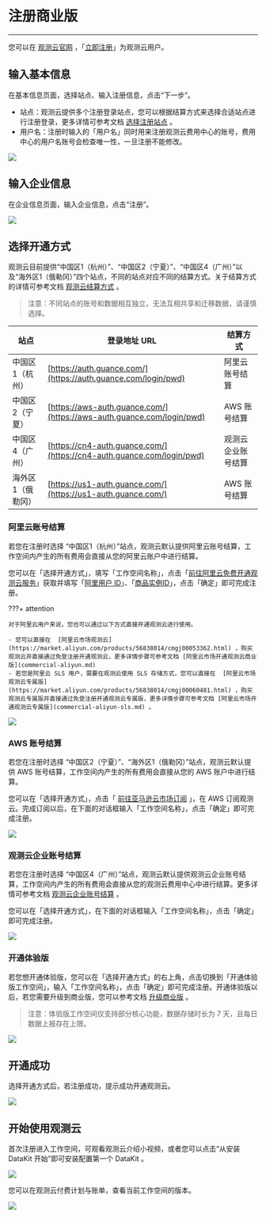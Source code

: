 # 注册商业版
---

您可以在 [观测云官网](https://www.guance.com/) ，「[立即注册](https://auth.guance.com/businessRegister)」为观测云用户。

## 输入基本信息

在基本信息页面，选择站点、输入注册信息，点击“下一步”。

-  站点：观测云提供多个注册登录站点，您可以根据结算方式来选择合适站点进行注册登录，更多详情可参考文档 [选择注册站点](../getting-started/necessary-for-beginners/select-site.md) 。
- 用户名：注册时输入的「用户名」同时用来注册观测云费用中心的账号，费用中心的用户名账号会检查唯一性，一旦注册不能修改。

![](img/1-aliyun-register-1109.png)

## 输入企业信息

在企业信息页面，输入企业信息，点击“注册”。

![](img/11.account_center_4.png)

## 选择开通方式

观测云目前提供“中国区1（杭州）”、“中国区2（宁夏）”、“中国区4（广州）”以及“海外区1（俄勒冈）”四个站点，不同的站点对应不同的结算方式。关于结算方式的详情可参考文档  [观测云结算方式](../billing/billing-account/index.md) 。

> 注意：不同站点的账号和数据相互独立，无法互相共享和迁移数据，请谨慎选择。

| 站点              | 登录地址 URL                                                 | 结算方式           |
| ----------------- | ------------------------------------------------------------ | ------------------ |
| 中国区1（杭州）   | [https://auth.guance.com/](https://auth.guance.com/login/pwd) | 阿里云账号结算     |
| 中国区2（宁夏）   | [https://aws-auth.guance.com/](https://aws-auth.guance.com/login/pwd) | AWS 账号结算       |
| 中国区4（广州）   | [https://cn4-auth.guance.com/](https://cn4-auth.guance.com/login/pwd) | 观测云企业账号结算 |
| 海外区1（俄勒冈） | [https://us1-auth.guance.com/](https://us1-auth.guance.com/) | AWS 账号结算       |

### 阿里云账号结算

若您在注册时选择 “中国区1（杭州）”站点，观测云默认提供阿里云账号结算，工作空间内产生的所有费用会直接从您的阿里云账户中进行结算。

您可以在「选择开通方式」，填写「工作空间名称」，点击「[前往阿里云免费开通观测云服务](https://market.aliyun.com/products/56838014/cmgj00053362.html)」获取并填写「[阿里用户 ID](../billing/billing-account/aliyun-account.md#uid)」、「[商品实例ID](../billing/billing-account/aliyun-account.md#entity-id)」，点击「确定」即可完成注册。

???+ attention

    对于阿里云用户来说，您也可以通过以下方式直接开通观测云进行使用。
    
    - 您可以直接在  [阿里云市场观测云](https://market.aliyun.com/products/56838014/cmgj00053362.html) ，购买观测云并直接通过免登注册开通观测云，更多详情步骤可参考文档 [阿里云市场开通观测云商业版](commercial-aliyun.md)
    - 若您是阿里云 SLS 用户，需要在观测云使用 SLS 存储方式，您可以直接在  [阿里云市场观测云专属版](https://market.aliyun.com/products/56838014/cmgj00060481.html) ，购买观测云专属版并直接通过免登注册开通观测云专属版，更多详情步骤可参考文档 [阿里云市场开通观测云专属版](commercial-aliyun-sls.md) 。

![](img/8.register_1.png)

### AWS 账号结算

若您在注册时选择 “中国区2（宁夏）”、“海外区1（俄勒冈）”站点，观测云默认提供 AWS 账号结算，工作空间内产生的所有费用会直接从您的 AWS 账户中进行结算。

您可以在「选择开通方式」，点击「 [前往亚马逊云市场订阅](../billing/billing-account/aws-account.md#subscribe) 」，在 AWS 订阅观测云。完成订阅以后，在下面的对话框输入「工作空间名称」，点击「确定」即可完成注册。

![](img/8.register_3.png)



### 观测云企业账号结算

若您在注册时选择 “中国区4（广州）”站点，观测云默认提供观测云企业账号结算，工作空间内产生的所有费用会直接从您的观测云费用中心中进行结算。更多详情可参考文档 [观测云企业账号结算](../billing/billing-account/enterprise-account.md) 。

您可以在「选择开通方式」，在下面的对话框输入「工作空间名称」，点击「确定」即可完成注册。

![](img/8.register_4.png)

### 开通体验版

若您想开通体验版，您可以在「选择开通方式」的右上角，点击切换到「开通体验版工作空间」，输入「工作空间名称」，点击「确定」即可完成注册。开通体验版以后，若您需要升级到商业版，您可以参考文档 [升级商业版](commercial-version.md) 。

> 注意：体验版工作空间仅支持部分核心功能，数据存储时长为 7 天，且每日数据上报存在上限。

![](img/8.register_5.png)

## 开通成功

选择开通方式后，若注册成功，提示成功开通观测云。

![](img/1.sls_8.png)

## 开始使用观测云

首次注册进入工作空间，可观看观测云介绍小视频，或者您可以点击“从安装 DataKit 开始”即可安装配置第一个 DataKit 。

![](img/1-free-start-1109.png)

您可以在观测云付费计划与账单，查看当前工作空间的版本。

![](img/12.billing_1.png)
